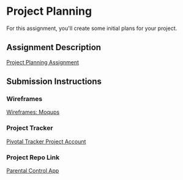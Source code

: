 # Project Planning
For this assignment, you'll create some initial plans for your project.

## Assignment Description
[Project Planning Assignment](https://education.launchcode.org/liftoff/assignments/planning/)

## Submission Instructions

### Wireframes
[Wireframes: Moqups](https://app.moqups.com/bFsbMT15jy/view)

### Project Tracker

[Pivotal Tracker Project Account](https://www.pivotaltracker.com/n/projects/2313501)

### Project Repo Link

[Parental Control App](https://github.com/Utuk/ParentalControlApp)
